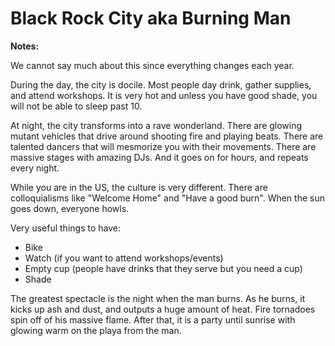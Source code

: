 # Black Rock City aka Burning Man
**Notes:**

We cannot say much about this since everything changes each year.

During the day, the city is docile. Most people day drink, gather supplies, and attend workshops. It is very hot and unless you have good shade, you will not be able to sleep past 10.

At night, the city transforms into a rave wonderland. There are glowing mutant vehicles that drive around shooting fire and playing beats. There are talented dancers that will mesmorize you with their movements. There are massive stages with amazing DJs. And it goes on for hours, and repeats every night.

While you are in the US, the culture is very different. There are colloquialisms like "Welcome Home" and "Have a good burn". When the sun goes down, everyone howls.

Very useful things to have:

- Bike
- Watch (if you want to attend workshops/events)
- Empty cup (people have drinks that they serve but you need a cup)
- Shade

The greatest spectacle is the night when the man burns. As he burns, it kicks up ash and dust, and outputs a huge amount of heat. Fire tornadoes spin off of his massive flame. After that, it is a party until sunrise with glowing warm on the playa from the man.
